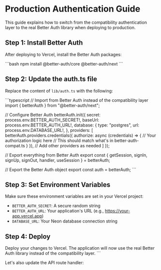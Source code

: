 # Production Authentication Guide

This guide explains how to switch from the compatibility authentication layer to the real Better Auth library when deploying to production.

## Step 1: Install Better Auth

After deploying to Vercel, install the Better Auth packages:

\`\`\`bash
npm install @better-auth/core @better-auth/next
\`\`\`

## Step 2: Update the auth.ts file

Replace the content of `lib/auth.ts` with the following:

\`\`\`typescript
// Import from Better Auth instead of the compatibility layer
import { betterAuth } from "@better-auth/next";

// Configure Better Auth
betterAuth.init({
  secret: process.env.BETTER_AUTH_SECRET!,
  baseUrl: process.env.BETTER_AUTH_URL!,
  database: {
    type: "postgres",
    url: process.env.DATABASE_URL!,
  },
  providers: [
    betterAuth.providers.credentials({
      authorize: async (credentials) => {
        // Your authorization logic here
        // This should match what's in better-auth-compat.ts
      }
    }),
    // Add other providers as needed
  ]
});

// Export everything from Better Auth
export const {
  getSession,
  signIn,
  signUp,
  signOut,
  handler,
  useSession
} = betterAuth;

// Export the Better Auth object
export const auth = betterAuth;
\`\`\`

## Step 3: Set Environment Variables

Make sure these environment variables are set in your Vercel project:

- `BETTER_AUTH_SECRET`: A secure random string
- `BETTER_AUTH_URL`: Your application's URL (e.g., https://your-app.vercel.app)
- `DATABASE_URL`: Your Neon database connection string

## Step 4: Deploy

Deploy your changes to Vercel. The application will now use the real Better Auth library instead of the compatibility layer.
\`\`\`

Let's also update the API route handler:
